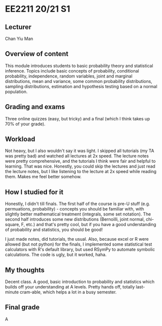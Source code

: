 # EE2211 20/21 S1

## Lecturer
Chan Yiu Man

## Overview of content

This module introduces students to basic probability theory and statistical inference. Topics include basic concepts of probability, conditional probability, independence, random variables, joint and marginal distributions, mean and variance, some common probability distributions, sampling distributions, estimation and hypothesis testing based on a normal population.


## Grading and exams

Three online quizzes (easy, but tricky) and a final (which I think takes up 70% of your grade).

## Workload 
 
Not heavy, but I also wouldn't say it was light. I skipped all tutorials (my TA was pretty bad) and watched all lectures at 2x speed. The lecture notes were pretty comprehensive, and the tutorials I think were fair and helpful to learning. That was nice. Honestly, you could skip the lectures and just read the lecture notes, but I like listening to the lecture at 2x speed while reading them. Makes me feel better somehow. 

## How I studied for it

Honestly, I didn't till finals. The first half of the course is pre-U stuff (e.g. permuations, probability) - concepts you should be familiar with, with slightly better mathematical treatment (integrals, some set notation). The second half introduces some new distributions (Bernoilli, joint normal, chi-square, F, etc.) and that's pretty cool, but if you have a good understanding of probability and statistics, you should be good!

I just made notes, did tutorials, the usual. Also, because excel or R were allowed (but not python) for the finals, I implemented some statistical test calculators with R's default library, but used RSymPy to automate symbolic calculations. The code is ugly, but it worked, haha.

## My thoughts

Decent class. A good, basic introduction to probability and statistics which builds off your understanding at A levels. Pretty hands off, totally last-minute cram-able, which helps a lot in a busy semester.

## Final grade 
A
